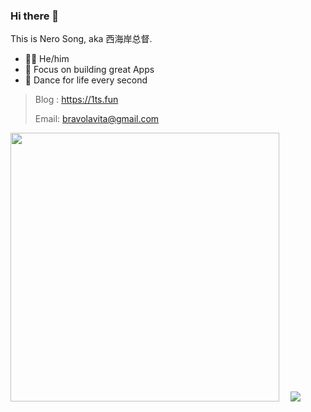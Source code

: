 ### Hi there 👋

This is Nero Song, aka 西海岸总督.

- 🧑‍💻 He/him 
- 🎯 Focus on building great Apps
- 🌱 Dance for life every second

> Blog : https://1ts.fun
>
> Email: bravolavita@gmail.com

<a href="https://github.com/NeroSong"> <img width="430" src="https://github-readme-stats.vercel.app/api?username=NeroSong&show_icons=true&count_private=true&bg_color=EFFAF5" /></a>　 [![](https://github-readme-stats.vercel.app/api/top-langs/?username=NeroSong&layout=compact&bg_color=EFFAF5)](https://github.com/NeroSong)

